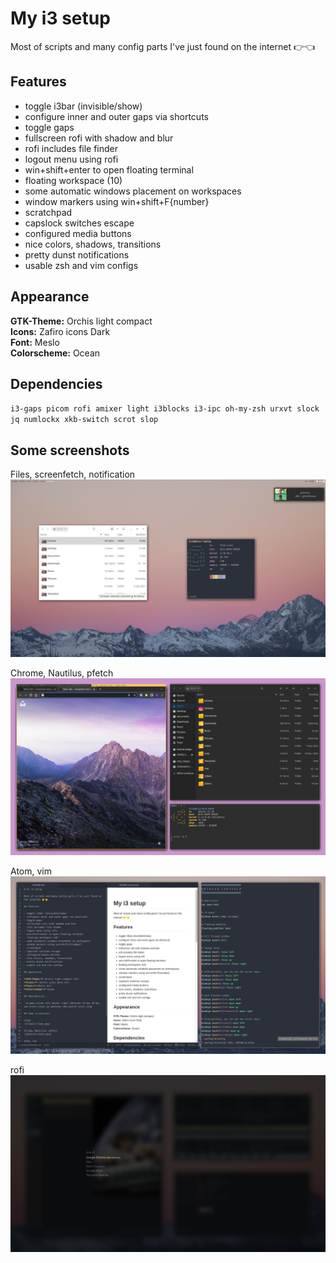 # My i3 setup

Most of scripts and many config parts I've just found on the internet 👉👈

## Features

- toggle i3bar (invisible/show)
- configure inner and outer gaps via shortcuts
- toggle gaps
- fullscreen rofi with shadow and blur
- rofi includes file finder
- logout menu using rofi
- win+shift+enter to open floating terminal
- floating workspace (10)
- some automatic windows placement on workspaces
- window markers using win+shift+F{number}
- scratchpad
- capslock switches escape
- configured media buttons
- nice colors, shadows, transitions
- pretty dunst notifications
- usable zsh and vim configs

## Appearance

**GTK-Theme:** Orchis light compact <br>
**Icons:** Zafiro icons Dark <br>
**Font:** Meslo <br>
**Colorscheme:** Ocean

## Dependencies

`i3-gaps picom rofi amixer light i3blocks i3-ipc oh-my-zsh urxvt slock jq numlockx xkb-switch scrot slop`

## Some screenshots

Files, screenfetch, notification
![clean](clean.png)

Chrome, Nautilus, pfetch
![pfetch](fetch.png)

Atom, vim
![text editors](txt.png)

rofi
![rofi](rofi.png)
